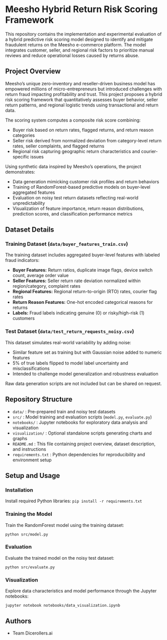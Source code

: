 # Meesho Hybrid Return Risk Scoring Framework

This repository contains the implementation and experimental evaluation of a hybrid predictive risk scoring model designed to identify and mitigate fraudulent returns on the Meesho e-commerce platform. The model integrates customer, seller, and regional risk factors to prioritize manual reviews and reduce operational losses caused by returns abuse.

## Project Overview

Meesho’s unique zero-inventory and reseller-driven business model has empowered millions of micro-entrepreneurs but introduced challenges with return fraud impacting profitability and trust. This project proposes a hybrid risk scoring framework that quantitatively assesses buyer behavior, seller return patterns, and regional logistic trends using transactional and return data.

The scoring system computes a composite risk score combining:

- Buyer risk based on return rates, flagged returns, and return reason categories  
- Seller risk derived from normalized deviation from category-level return rates, seller complaints, and flagged returns  
- Regional risk capturing geographic return characteristics and courier-specific issues  

Using synthetic data inspired by Meesho’s operations, the project demonstrates:

- Data generation mimicking customer risk profiles and return behaviors  
- Training of RandomForest-based predictive models on buyer-level aggregated features  
- Evaluation on noisy test return datasets reflecting real-world unpredictability  
- Visualization of feature importance, return reason distributions, prediction scores, and classification performance metrics

## Dataset Details

### Training Dataset (`data/buyer_features_train.csv`)

The training dataset includes aggregated buyer-level features with labeled fraud indicators:

- **Buyer Features:** Return ratios, duplicate image flags, device switch count, average order value  
- **Seller Features:** Seller return rate deviation normalized within region/category, complaint rates  
- **Regional Features:** Regional return-to-origin (RTO) rates, courier flag rates  
- **Return Reason Features:** One-hot encoded categorical reasons for returns  
- **Labels:** Fraud labels indicating genuine (0) or risky/high-risk (1) customers

### Test Dataset (`data/test_return_requests_noisy.csv`)

This dataset simulates real-world variability by adding noise:

- Similar feature set as training but with Gaussian noise added to numeric features  
- 5% of true labels flipped to model label uncertainty and misclassifications  
- Intended to challenge model generalization and robustness evaluation

Raw data generation scripts are not included but can be shared on request.

## Repository Structure

- `data/` : Pre-prepared train and noisy test datasets  
- `src/` : Model training and evaluation scripts (`model.py`, `evaluate.py`)  
- `notebooks/` : Jupyter notebooks for exploratory data analysis and visualization  
- `visualization/` : Optional standalone scripts generating charts and graphs  
- `README.md` : This file containing project overview, dataset description, and instructions  
- `requirements.txt` : Python dependencies for reproducibility and environment setup

## Setup and Usage

### Installation

Install required Python libraries:
```pip install -r requirements.txt```


### Training the Model

Train the RandomForest model using the training dataset:

```python src/model.py```



### Evaluation

Evaluate the trained model on the noisy test dataset:


```python src/evaluate.py```


### Visualization

Explore data characteristics and model performance through the Jupyter notebooks:

```jupyter notebook notebooks/data_visualization.ipynb```



## Authors

- Team Dicerollers.ai  




